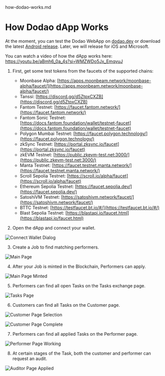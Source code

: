 how-dodao-works.md

# How Dodao dApp Works

At the moment, you can test the Dodao WebApp on [dodao.dev](https://dodao.dev) or download the latest [Android release](https://github.com/devopsdao/devopsdao/tags). Later, we will release for iOS and Microsoft.

You can watch a video of how the dApp works here: https://youtu.be/aBmh6_0a_4s?si=WMZWDo5Jx_EmqvuJ

1. First, get some test tokens from the faucets of the supported chains:
   - Moonbase Alpha: [https://apps.moonbeam.network/moonbase-alpha/faucet/](https://apps.moonbeam.network/moonbase-alpha/faucet/)
   - Tanssi: [https://discord.gg/d5ZtpxCXZB](https://discord.gg/d5ZtpxCXZB)  
   - Fantom Testnet: [https://faucet.fantom.network/](https://faucet.fantom.network/)
   - Fantom Sonic Testnet: [https://docs.fantom.foundation/wallet/testnet-faucet](https://docs.fantom.foundation/wallet/testnet-faucet)
   - Polygon Mumbai Testnet: [https://faucet.polygon.technology/](https://faucet.polygon.technology/)
   - zkSync Testnet: [https://portal.zksync.io/faucet](https://portal.zksync.io/faucet)
   - zkEVM Testnet: [https://public.zkevm-test.net:3000/](https://public.zkevm-test.net:3000/)
   - Manta Testnet: [https://faucet.testnet.manta.network/](https://faucet.testnet.manta.network/)
   - Scroll Sepolia Testnet: [https://scroll.io/alpha/faucet](https://scroll.io/alpha/faucet)
   - Ethereum Sepolia Testnet: [https://faucet.sepolia.dev/](https://faucet.sepolia.dev/)
   - SatoshiVM Testnet: [https://satoshivm.network/faucet/](https://satoshivm.network/faucet/)
   - BTTC Testnet: [https://testfaucet.bt.io/#/](https://testfaucet.bt.io/#/)
   - Blast Sepolia Testnet: [https://blastapi.io/faucet.html](https://blastapi.io/faucet.html)

2. Open the dApp and connect your wallet.

![Connect Wallet Dialog](./img/design-prototype/connect-wallet-dialog-iphone.svg)

3. Create a Job to find matching performers.

![Main Page](./img/design-prototype/main-page-iphone.svg)

4. After your Job is minted in the Blockchain, Performers can apply.

![Main Page Minted](./img/design-prototype/main-page-minted-iphone.png)

5. Performers can find all open Tasks on the Tasks exchange page.

![Tasks Page](./img/design-prototype/tasks-page-iphone.svg)

6. Customers can find all Tasks on the Customer page.

![Customer Page Selection](./img/design-prototype/customer-page-selection-iphone.svg)

![Customer Page Complete](./img/design-prototype/customer-page-complete-iphone.svg)

7. Performers can find all applied Tasks on the Performer page.

![Performer Page Working](./img/design-prototype/performer-page-working-iphone.svg)

8. At certain stages of the Task, both the customer and performer can request an audit.

![Auditor Page Applied](./img/design-prototype/auditor-page-applied-iphone.svg)